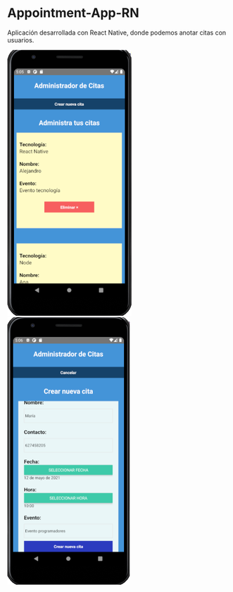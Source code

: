 ﻿# Appointment-App-RN
Aplicación desarrollada con React Native, donde podemos anotar citas con usuarios.

![appoiments app](https://github.com/saragb91/Appoiment-App-RN/blob/main/administrador%20de%20citas.png) 
![appoiments app](https://github.com/saragb91/Appoiment-App-RN/blob/main/administrador%20de%20citas2.png)
